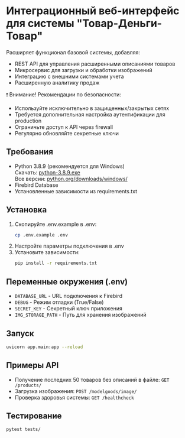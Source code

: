 # Интеграционный веб-интерфейс для системы "Товар-Деньги-Товар"

Расширяет функционал базовой системы, добавляя:
- REST API для управления расширенными описаниями товаров
- Микросервис для загрузки и обработки изображений
- Интеграцию с внешними системами учета
- Расширенную аналитику продаж

❗ Внимание! Рекомендации по безопасности:
- Используйте исключительно в защищенных/закрытых сетях
- Требуется дополнительная настройка аутентификации для production
- Ограничьте доступ к API через firewall
- Регулярно обновляйте секретные ключи

## Требования
- Python 3.8.9 (рекомендуется для Windows)  
  Скачать: [python-3.8.9.exe](https://www.python.org/ftp/python/3.8.9/python-3.8.9.exe)  
  Все версии: [python.org/downloads/windows/](https://www.python.org/downloads/windows/)
- Firebird Database
- Установленные зависимости из requirements.txt

## Установка
1. Скопируйте .env.example в .env:
   ```bash
   cp .env.example .env
   ```
2. Настройте параметры подключения в .env
3. Установите зависимости:
   ```bash
   pip install -r requirements.txt
   ```

## Переменные окружения (.env)
- `DATABASE_URL` - URL подключения к Firebird
- `DEBUG` - Режим отладки (True/False)
- `SECRET_KEY` - Секретный ключ приложения
- `IMG_STORAGE_PATH` - Путь для хранения изображений

## Запуск
```bash
uvicorn app.main:app --reload
```

## Примеры API
- Получение последних 50 товаров без описаний в файле: `GET /products/`
- Загрузка изображения: `POST /modelgoods/image/`
- Проверка здоровья системы: `GET /healthcheck`

## Тестирование
```bash
pytest tests/
